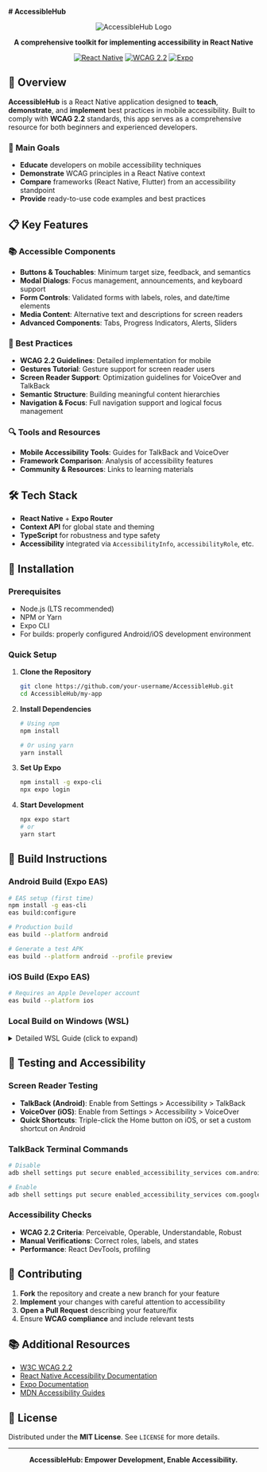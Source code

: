 **# AccessibleHub**

<div align="center">

![AccessibleHub Logo](my-app/app/assets/images/icon.png)

**A comprehensive toolkit for implementing accessibility in React Native**

[![React Native](https://img.shields.io/badge/React%20Native-v0.73-blue.svg)](https://reactnative.dev/)
[![WCAG 2.2](https://img.shields.io/badge/WCAG-2.2-green.svg)](https://www.w3.org/TR/WCAG22/)
[![Expo](https://img.shields.io/badge/Expo-SDK-lightgrey.svg)](https://expo.dev/)

</div>

## 📱 Overview

**AccessibleHub** is a React Native application designed to **teach**, **demonstrate**, and **implement** best practices in mobile accessibility. Built to comply with **WCAG 2.2** standards, this app serves as a comprehensive resource for both beginners and experienced developers.

### 🎯 Main Goals

- **Educate** developers on mobile accessibility techniques
- **Demonstrate** WCAG principles in a React Native context
- **Compare** frameworks (React Native, Flutter) from an accessibility standpoint
- **Provide** ready-to-use code examples and best practices

## 📋 Key Features

### 📚 Accessible Components
- **Buttons & Touchables**: Minimum target size, feedback, and semantics
- **Modal Dialogs**: Focus management, announcements, and keyboard support
- **Form Controls**: Validated forms with labels, roles, and date/time elements
- **Media Content**: Alternative text and descriptions for screen readers
- **Advanced Components**: Tabs, Progress Indicators, Alerts, Sliders

### 🧰 Best Practices
- **WCAG 2.2 Guidelines**: Detailed implementation for mobile
- **Gestures Tutorial**: Gesture support for screen reader users
- **Screen Reader Support**: Optimization guidelines for VoiceOver and TalkBack
- **Semantic Structure**: Building meaningful content hierarchies
- **Navigation & Focus**: Full navigation support and logical focus management

### 🔍 Tools and Resources
- **Mobile Accessibility Tools**: Guides for TalkBack and VoiceOver
- **Framework Comparison**: Analysis of accessibility features
- **Community & Resources**: Links to learning materials

## 🛠️ Tech Stack

- **React Native** + **Expo Router**
- **Context API** for global state and theming
- **TypeScript** for robustness and type safety
- **Accessibility** integrated via `AccessibilityInfo`, `accessibilityRole`, etc.

## 🚀 Installation

### Prerequisites
- Node.js (LTS recommended)
- NPM or Yarn
- Expo CLI
- For builds: properly configured Android/iOS development environment

### Quick Setup

1. **Clone the Repository**
   ```bash
   git clone https://github.com/your-username/AccessibleHub.git
   cd AccessibleHub/my-app
   ```

2. **Install Dependencies**
   ```bash
   # Using npm
   npm install

   # Or using yarn
   yarn install
   ```

3. **Set Up Expo**
   ```bash
   npm install -g expo-cli
   npx expo login
   ```

4. **Start Development**
   ```bash
   npx expo start
   # or
   yarn start
   ```

## 🔨 Build Instructions

### Android Build (Expo EAS)
```bash
# EAS setup (first time)
npm install -g eas-cli
eas build:configure

# Production build
eas build --platform android

# Generate a test APK
eas build --platform android --profile preview
```

### iOS Build (Expo EAS)
```bash
# Requires an Apple Developer account
eas build --platform ios
```

### Local Build on Windows (WSL)

<details>
<summary>Detailed WSL Guide (click to expand)</summary>

#### Prerequisites
- Windows 10/11
- Basic command line knowledge
- Existing Expo/React Native project

#### 1. Install Windows Subsystem for Linux (WSL)
```bash
# Enable WSL
wsl --install

# Update WSL
wsl --update
```

#### 2. Set up the development environment in WSL Ubuntu
```bash
# Install essential tools
sudo apt update
sudo apt upgrade -y
sudo apt install -y curl git unzip

# Install Java Development Kit
sudo apt install -y openjdk-17-jdk-headless

# Install Node.js via NVM
curl -o- https://raw.githubusercontent.com/nvm-sh/nvm/v0.39.3/install.sh | bash
source ~/.bashrc
nvm install --lts
npm install -g yarn

# Install Gradle
wget https://services.gradle.org/distributions/gradle-8.5-bin.zip -P /tmp
sudo mkdir -p /opt/gradle
sudo unzip -d /opt/gradle /tmp/gradle-8.5-bin.zip
```

#### 3. Set environment variables
Add the following to your `~/.bashrc`:
```bash
# Java Home
export JAVA_HOME=/usr/lib/jvm/java-17-openjdk-amd64

# Android SDK configuration
export ANDROID_HOME=$HOME/android
export ANDROID_SDK_ROOT=${ANDROID_HOME}
export PATH=$PATH:/opt/gradle/gradle-8.5/bin:${ANDROID_HOME}/cmdline-tools/latest/bin:${ANDROID_HOME}/platform-tools:${ANDROID_HOME}/tools:${ANDROID_HOME}/tools/bin

# Reload the updated profile
source ~/.bashrc
```

#### 4. Set up Android SDK and Build Tools
```bash
# Create Android SDK directory
mkdir -p $HOME/android

# Install Android SDK command-line tools
wget https://dl.google.com/android/commandlinetools/commandlinetools-linux-10406996_latest.zip -O /tmp/cmdline-tools.zip
unzip /tmp/cmdline-tools.zip -d $HOME/android/cmdline-tools
mkdir -p $HOME/android/cmdline-tools/latest
mv $HOME/android/cmdline-tools/cmdline-tools/* $HOME/android/cmdline-tools/latest/

# Accept licenses and install required components
yes | sdkmanager --licenses
sdkmanager "platform-tools" "platforms;android-33" "build-tools;33.0.0"
```

#### 5. Expo build setup
```bash
# Install EAS CLI
npm install -g eas-cli

# Navigate to your project in WSL
cd /mnt/c/YourProjectPath

# Initialize EAS for your project
eas init

# Configure build
eas build:configure
```

#### 6. Build the app
```bash
# Build Android App Bundle (.aab)
eas build --platform android --local

# Build an APK for testing
eas build --platform android --profile preview --local
```

</details>

## 🧪 Testing and Accessibility

### Screen Reader Testing
- **TalkBack (Android)**: Enable from Settings > Accessibility > TalkBack
- **VoiceOver (iOS)**: Enable from Settings > Accessibility > VoiceOver
- **Quick Shortcuts**: Triple-click the Home button on iOS, or set a custom shortcut on Android

### TalkBack Terminal Commands
```bash
# Disable
adb shell settings put secure enabled_accessibility_services com.android.talkback/com.google.android.marvin.talkback.TalkBackService

# Enable
adb shell settings put secure enabled_accessibility_services com.google.android.marvin.talkback/com.google.android.marvin.talkback.TalkBackService
```

### Accessibility Checks
- **WCAG 2.2 Criteria**: Perceivable, Operable, Understandable, Robust
- **Manual Verifications**: Correct roles, labels, and states
- **Performance**: React DevTools, profiling

## 🤝 Contributing

1. **Fork** the repository and create a new branch for your feature
2. **Implement** your changes with careful attention to accessibility
3. **Open a Pull Request** describing your feature/fix
4. Ensure **WCAG compliance** and include relevant tests

## 📚 Additional Resources

- [W3C WCAG 2.2](https://www.w3.org/TR/WCAG22/)
- [React Native Accessibility Documentation](https://reactnative.dev/docs/accessibility)
- [Expo Documentation](https://docs.expo.dev/)
- [MDN Accessibility Guides](https://developer.mozilla.org/en-US/docs/Web/Accessibility)

## 📄 License

Distributed under the **MIT License**. See `LICENSE` for more details.

---

<div align="center">
<b>AccessibleHub: Empower Development, Enable Accessibility.</b>
</div>